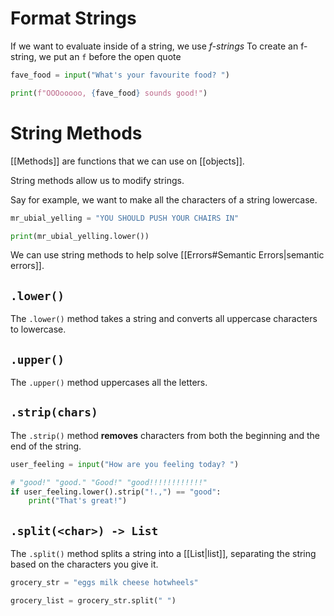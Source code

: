 # Format Strings
If we want to evaluate inside of a string, we use *f-strings*
To create an f-string, we put an `f` before the open quote

```python
fave_food = input("What's your favourite food? ")

print(f"OOOooooo, {fave_food} sounds good!")
```


# String Methods
[[Methods]] are functions that we can use on [[objects]].

String methods allow us to modify strings.

Say for example, we want to make all the characters of a string lowercase.

```python
mr_ubial_yelling = "YOU SHOULD PUSH YOUR CHAIRS IN"

print(mr_ubial_yelling.lower())
```

We can use string methods to help solve [[Errors#Semantic Errors|semantic errors]].

## `.lower()`
The `.lower()` method takes a string and converts all uppercase characters to lowercase. 

## `.upper()`

The `.upper()` method uppercases all the letters.

## `.strip(chars)`

The `.strip()` method **removes** characters from both the beginning and the end of the string.

```python
user_feeling = input("How are you feeling today? ")

# "good!" "good." "Good!" "good!!!!!!!!!!!!"
if user_feeling.lower().strip("!.,") == "good":
	print("That's great!")
```

## `.split(<char>) -> List`

The `.split()` method splits a string into a [[List|list]], separating the string based on the characters you give it.

```python
grocery_str = "eggs milk cheese hotwheels"

grocery_list = grocery_str.split(" ")
```


